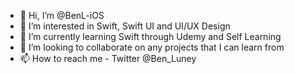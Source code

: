 - 👋 Hi, I’m @BenL-iOS
- 👀 I’m interested in Swift, Swift UI and UI/UX Design
- 🌱 I’m currently learning Swift through Udemy and Self Learning
- 💞️ I’m looking to collaborate on any projects that I can learn from
- 📫 How to reach me - Twitter @Ben_Luney

<!---
BenL-iOS/BenL-iOS is a ✨ special ✨ repository because its `README.md` (this file) appears on your GitHub profile.
You can click the Preview link to take a look at your changes.
--->
